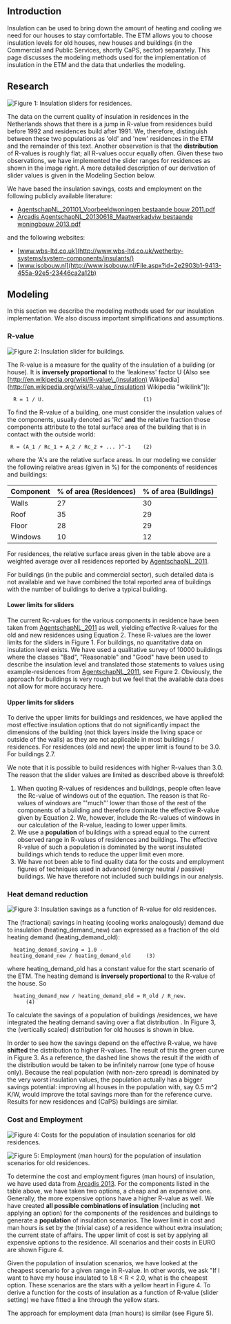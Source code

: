 Introduction
------------

Insulation can be used to bring down the amount of heating and cooling we need for our houses to stay comfortable. The ETM allows you to choose insulation levels for old houses, new houses and buildings (in the Commercial and Public Services, shortly CaPS, sector) separately. This page discusses the modeling methods used for the implementation of insulation in the ETM and the data that underlies the modeling.

Research
--------

![Figure 1: Insulation sliders for residences.](../images/Sliders_residences.png "Figure 1: Insulation sliders for residences.")

The data on the current quality of insulation in residences in the Netherlands shows that there is a jump in R-value from residences build before 1992 and residences build after 1991. We, therefore, distinguish between these two populations as 'old' and 'new' residences in the ETM and the remainder of this text. Another observation is that the <strong>distribution</strong> of R-values is roughly flat; all R-values occur equally often. Given these two observations, we have implemented the slider ranges for residences as shown in the image right. A more detailed description of our derivation of slider values is given in the Modeling Section below.

We have based the insulation savings, costs and employment on the following publicly available literature:

-   [AgentschapNL\_201101\_Voorbeeldwoningen bestaande bouw 2011.pdf](http://refman.et-model.com/publications/1819)
-   [Arcadis AgentschapNL\_20130618\_Maatwerkadviw bestaande woningbouw 2013.pdf](http://refman.et-model.com/publications/1817)

and the following websites:

-   [www.wbs-ltd.co.uk](http://www.wbs-ltd.co.uk/wetherby-systems/system-components/insulants/)
-   [www.isobouw.nl](http://www.isobouw.nl/File.aspx?id=2e2903b1-9413-455a-92e5-23446ca2a12b)

Modeling
--------

In this section we describe the modeling methods used for our insulation implementation. We also discuss important simplifications and assumptions.

### R-value

![Figure 2: Insulation slider for buildings.](../images/Sliders_buildings.png "Figure 2: Insulation slider for buildings.")

The R-value is a measure for the quality of the insulation of a building (or house). It is **inversely proportional** to the 'leakiness' factor U (Also see [http://en.wikipedia.org/wiki/R-value\_(insulation) Wikipedia](http://en.wikipedia.org/wiki/R-value_(insulation) Wikipedia "wikilink")):

`  R = 1 / U.                                (1)`

To find the R-value of a building, one must consider the insulation values of the components, usually denoted as 'Rc' **and** the relative fraction those components attribute to the total surface area of the building that is in contact with the outside world:

` R = (A_1 / Rc_1 + A_2 / Rc_2 + ... )^-1    (2)`

where the 'A's are the relative surface areas. In our modeling we consider the following relative areas (given in %) for the components of residences and buildings:

|Component|% of area (Residences)|% of area (Buildings)|
|---------|----------------------|---------------------|
|Walls|27|30|
|Roof|35|29|
|Floor|28|29|
|Windows|10|12|

For residences, the relative surface areas given in the table above are a weighted average over all residences reported by [AgentschapNL\_2011](http://refman.et-model.com/publications/1819).

For buildings (in the public and commercial sector), such detailed data is not available and we have combined the total reported area of buildings with the number of buildings to derive a typical building.

#### Lower limits for sliders

The current Rc-values for the various components in residence have been taken from [AgentschapNL\_2011](http://refman.et-model.com/publications/1819) as well, yielding effective R-values for the old and new residences using Equation 2. These R-values are the lower limits for the sliders in Figure 1. For buildings, no quantitative data on insulation level exists. We have used a qualitative survey of 10000 buildings where the classes "Bad", "Reasonable" and "Good" have been used to describe the insulation level and translated those statements to values using example-residences from [AgentschapNL\_2011](http://refman.et-model.com/publications/1819), see Figure 2. Obviously, the approach for buildings is very rough but we feel that the available data does not allow for more accuracy here.

#### Upper limits for sliders

To derive the upper limits for buildings and residences, we have applied the most effective insulation options that do not significantly impact the dimensions of the building (not thick layers inside the living space or outside of the walls) as they are not applicable in most buildings / residences. For residences (old and new) the upper limit is found to be 3.0. For buildings 2.7.

We note that it is possible to build residences with higher R-values than 3.0. The reason that the slider values are limited as described above is threefold:

1.  When quoting R-values of residences and buildings, people often leave the Rc-value of windows out of the equation. The reason is that Rc-values of windows are "'much"' lower than those of the rest of the components of a building and therefore dominate the effective R-value given by Equation 2. We, however, include the Rc-values of windows in our calculation of the R-value, leading to lower upper limits.
2.  We use a **population** of buildings with a spread equal to the current observed range in R-values of residences and buildings. The effective R-value of such a population is dominated by the worst insulated buildings which tends to reduce the upper limit even more.
3.  We have not been able to find quality data for the costs and employment figures of techniques used in advanced (energy neutral / passive) buildings. We have therefore not included such buildings in our analysis.

### Heat demand reduction

![Figure 3: Insulation savings as a function of R-value for old residences.](../images/Old_insulation_saving_curve.png "Figure 3: Insulation savings as a function of R-value for old residences.")

The (fractional) savings in heating (cooling works analogously) demand due to insulation (heating\_demand\_new) can expressed as a fraction of the old heating demand (heating\_demand\_old):

`  heating_demand_saving = 1.0 - heating_demand_new / heating_demand_old     (3)`

where heating\_demand\_old has a constant value for the start scenario of the ETM. The heating demand is **inversely proportional** to the R-value of the house. So

`  heating_demand_new / heating_demand_old = R_old / R_new.                  (4)`

To calculate the savings of a population of buildings /residences, we have integrated the heating demand saving over a flat distribution . In Figure 3, the (vertically scaled) distribution for old houses is shown in blue.

In order to see how the savings depend on the effective R-value, we have **shifted** the distribution to higher R-values. The result of this the green curve in Figure 3. As a reference, the dashed line shows the result if the width of the distribution would be taken to be infinitely narrow (one type of house only). Because the real population (with non-zero spread) is dominated by the very worst insulation values, the population actually has a bigger savings potential: improving all houses in the population with, say 0.5 m\^2 K/W, would improve the total savings more than for the reference curve. Results for new residences and (CaPS) buildings are similar.

### Cost and Employment

![Figure 4: Costs for the population of insulation scenarios for old residences.](../images/Old_houses_cost_curve.png "Figure 4: Costs for the population of insulation scenarios for old residences.")

![Figure 5: Employment (man hours) for the population of insulation scenarios for old residences.](../images/Old_houses_employment_curve.png "Figure 5: Employment (man hours) for the population of insulation scenarios for old residences.")

To determine the cost and employment figures (man hours) of insulation, we have used data from [Arcadis 2013](http://refman.et-model.com/publications/1817). For the components listed in the table above, we have taken two options, a cheap and an expensive one. Generally, the more expensive options have a higher R-value as well. We have created **all possible combinations of insulation** (including **not** applying an option) for the components of the residences and buildings to generate a **population** of insulation scenarios. The lower limit in cost and man hours is set by the (trivial case) of a residence without extra insulation; the current state of affairs. The upper limit of cost is set by applying all expensive options to the residence. All scenarios and their costs in EURO are shown Figure 4.

Given the population of insulation scenarios, we have looked at the cheapest scenario for a given range in R-value. In other words, we ask "If I want to have my house insulated to 1.8 \< R \< 2.0, what is the cheapest option. These scenarios are the stars with a yellow heart in Figure 4. To derive a function for the costs of insulation as a function of R-value (slider setting) we have fitted a line through the yellow stars.

The approach for employment data (man hours) is similar (see Figure 5).
